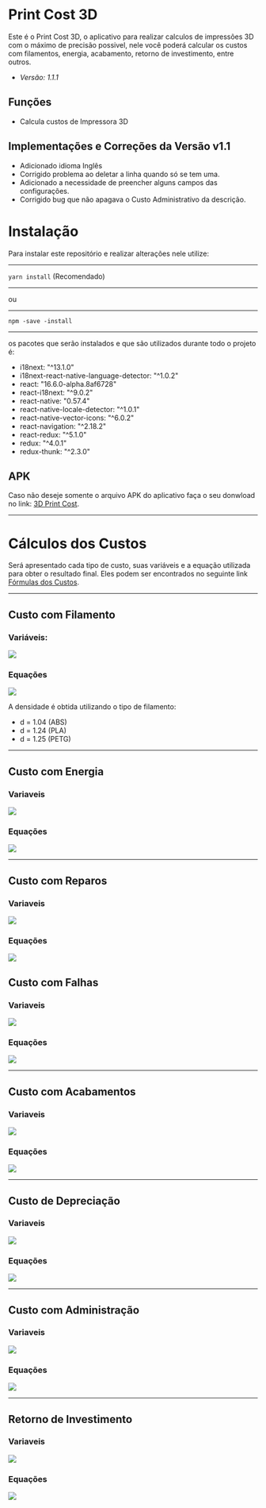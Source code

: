 # Print Cost 3D
Este é o Print Cost 3D, o aplicativo para realizar calculos de impressões 3D com o máximo de precisão possivel, nele você poderá calcular os custos com filamentos, energia, acabamento, retorno de investimento, entre outros.

- *Versão: 1.1.1*

## Funções
- Calcula custos de Impressora 3D

## Implementações e Correções da Versão v1.1
- Adicionado idioma Inglês
- Corrigido problema ao deletar a linha quando só se tem uma.
- Adicionado a necessidade de preencher alguns campos das configurações.
- Corrigido bug que não apagava o Custo Administrativo da descrição.

# Instalação
Para instalar este repositório e realizar alterações nele utilize:
______________
`yarn install` (Recomendado)
__________
ou
_____________
`npm -save -install`
___

os pacotes que serão instalados e que são utilizados durante todo o projeto é:

- i18next: "^13.1.0"
- i18next-react-native-language-detector: "^1.0.2"
- react: "16.6.0-alpha.8af6728"
- react-i18next: "^9.0.2"
- react-native: "0.57.4"
- react-native-locale-detector: "^1.0.1"
- react-native-vector-icons: "^6.0.2"
- react-navigation: "^2.18.2"
- react-redux: "^5.1.0"
- redux: "^4.0.1"
- redux-thunk: "^2.3.0"

## APK
Caso não deseje somente o arquivo APK do aplicativo faça o seu donwload no link: [3D Print Cost](https://github.com/salomaoluiz/PrintCost3D/blob/master/release/v1.1.apk).

___
# Cálculos dos Custos
Será apresentado cada tipo de custo, suas variáveis e a equação utilizada para obter o resultado final. Eles podem ser encontrados no seguinte link [Fórmulas dos Custos](https://github.com/salomaoluiz/PrintCost3D/blob/master/src/config/store/actions/calculator/calculatorActions.js).
___________
## Custo com Filamento
### Variáveis:

![](https://trello-attachments.s3.amazonaws.com/5c2f4f7c3550955b5271e23c/169x186/dda0c9d3e47fe504590248b34f7a8da6/image.png)

### Equações
![](https://trello-attachments.s3.amazonaws.com/5b8819b32ef8b515fed48931/5c2f4f7c3550955b5271e23c/ca7394edfcd0f64e2738ed27ef48637c/image.png)

A densidade é obtida utilizando o tipo de filamento:

- d = 1.04 (ABS)
- d = 1.24 (PLA)
- d = 1.25 (PETG)
_________
## Custo com Energia
### Variaveis
![](https://trello-attachments.s3.amazonaws.com/5b8819b32ef8b515fed48931/5c2f4f7c3550955b5271e23c/73a8ce21cca7861fbccd4d7d63f31fb0/image.png)

### Equações
![](https://trello-attachments.s3.amazonaws.com/5b8819b32ef8b515fed48931/5c2f4f7c3550955b5271e23c/d509027cdaa8a3cca51133ff7c58c573/image.png)
________________
## Custo com Reparos
### Variaveis
![](https://trello-attachments.s3.amazonaws.com/5b8819b32ef8b515fed48931/5c2f4f7c3550955b5271e23c/31674bce9f062ca94ce0178b12dd936c/image.png)
### Equações
![](https://trello-attachments.s3.amazonaws.com/5b8819b32ef8b515fed48931/5c2f4f7c3550955b5271e23c/0d5ddb518a591bd9e3fe7320862f92cf/image.png)

## Custo com Falhas
### Variaveis
![](https://trello-attachments.s3.amazonaws.com/5b8819b32ef8b515fed48931/5c2f4f7c3550955b5271e23c/ad1932bc8c7c859debd3eb0a9c24fdfb/image.png)
### Equações
![](https://trello-attachments.s3.amazonaws.com/5b8819b32ef8b515fed48931/5c2f4f7c3550955b5271e23c/04441d41ea413780c4608c7bb32b12e0/image.png)
_______________
## Custo com Acabamentos
### Variaveis
![](https://trello-attachments.s3.amazonaws.com/5b8819b32ef8b515fed48931/5c2f4f7c3550955b5271e23c/f1396a494c4ca23d305af43728cb48c3/image.png)
### Equações
![](https://trello-attachments.s3.amazonaws.com/5b8819b32ef8b515fed48931/5c2f4f7c3550955b5271e23c/9bace7c7545672b1bedb00b7ed4ea154/image.png)
_______________
## Custo de Depreciação
### Variaveis
![](https://trello-attachments.s3.amazonaws.com/5b8819b32ef8b515fed48931/5c2f4f7c3550955b5271e23c/2e6d77e64766f5eceaa7dd37554d9263/image.png)
### Equações
![](https://trello-attachments.s3.amazonaws.com/5b8819b32ef8b515fed48931/5c2f4f7c3550955b5271e23c/aaa327efff7dd345f5cb78138192aa50/image.png)
___________________
## Custo com Administração
### Variaveis
![](https://trello-attachments.s3.amazonaws.com/5b8819b32ef8b515fed48931/5c2f4f7c3550955b5271e23c/1a0c69dbecd605f80974dc2c06e64fb9/image.png)
### Equações
![](https://trello-attachments.s3.amazonaws.com/5b8819b32ef8b515fed48931/5c2f4f7c3550955b5271e23c/56db374537bf9a66eb708693af5c57d4/image.png)
_______________
## Retorno de Investimento
### Variaveis
![](https://trello-attachments.s3.amazonaws.com/5b8819b32ef8b515fed48931/5c2f4f7c3550955b5271e23c/53a6bd26c74431cc7065ec17454fa5fd/image.png)
### Equações
![](https://trello-attachments.s3.amazonaws.com/5b8819b32ef8b515fed48931/5c2f4f7c3550955b5271e23c/777977b7fc560000c0b3db8789d0cc48/image.png)